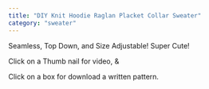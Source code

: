 ```yaml
---
title: "DIY Knit Hoodie Raglan Placket Collar Sweater"
category: "sweater"
---
```

Seamless, Top Down, and Size Adjustable! Super Cute!​

Click on a Thumb nail for video, &

Click on a box for download a written pattern.